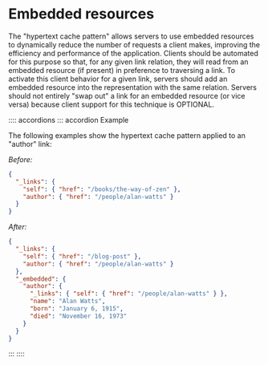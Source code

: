 # Embedded resources

The "hypertext cache pattern" allows servers to use embedded resources to dynamically reduce the number of requests a client makes, improving the efficiency and performance of the application.
Clients should be automated for this purpose so that, for any given link relation, they will read from an embedded resource (if present) in preference to traversing a link.
To activate this client behavior for a given link, servers should add an embedded resource into the representation with the same relation.
Servers should not entirely "swap out" a link for an embedded resource (or vice versa) because client support for this technique is OPTIONAL.

:::: accordions
::: accordion Example

The following examples show the hypertext cache pattern applied to an "author" link:

_Before:_

```json
{
  "_links": {
    "self": { "href": "/books/the-way-of-zen" },
    "author": { "href": "/people/alan-watts" }
  }
}
```

_After:_

```json
{
  "_links": {
    "self": { "href": "/blog-post" },
    "author": { "href": "/people/alan-watts" }
  },
  "_embedded": {
    "author": {
      "_links": { "self": { "href": "/people/alan-watts" } },
      "name": "Alan Watts",
      "born": "January 6, 1915",
      "died": "November 16, 1973"
    }
  }
}
```

:::
::::
